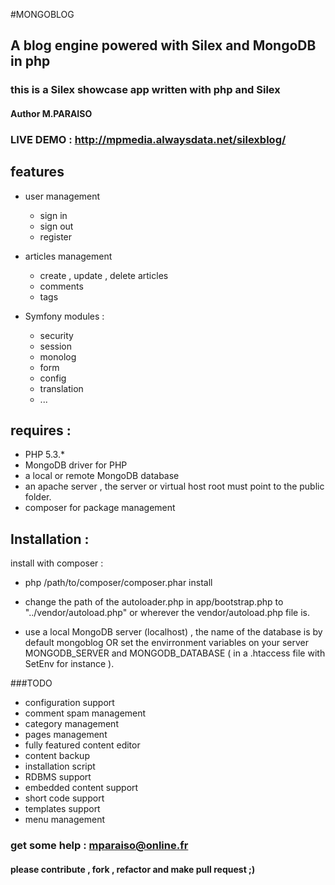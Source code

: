 #MONGOBLOG
## A blog engine powered with Silex and MongoDB in php
### this is a Silex showcase app written with php and Silex

#### Author M.PARAISO

### LIVE DEMO : http://mpmedia.alwaysdata.net/silexblog/


## features

+ user management
  + sign in 
  + sign out
  + register

+ articles management
  + create , update , delete articles
  + comments
  + tags

+ Symfony modules :
	+ security
	+ session
	+ monolog
	+ form
	+ config
	+ translation
	+ ...

## requires :

+ PHP 5.3.*
+ MongoDB driver for PHP
+ a local or remote MongoDB database
+ an apache server , the server or virtual host root must point to the public folder.
+ composer for package management

## Installation :

install with composer :

+ php /path/to/composer/composer.phar install

+ change the path of the autoloader.php in app/bootstrap.php to "../vendor/autoload.php" or wherever the vendor/autoload.php file is.

+ use a local MongoDB server (localhost) , the name of the database is by default mongoblog OR set the envirronment variables on your server MONGODB_SERVER and MONGODB_DATABASE ( in a .htaccess file with SetEnv for instance ).

###TODO

+ configuration support
+ comment spam management
+ category management
+ pages management
+ fully featured content editor 
+ content backup
+ installation script
+ RDBMS support
+ embedded content support
+ short code support
+ templates support
+ menu management

### get some help : mparaiso@online.fr
#### please contribute , fork , refactor and make pull request ;)

